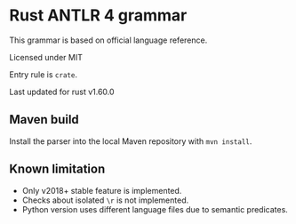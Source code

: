 # Rust ANTLR 4 grammar

This grammar is based on official language reference.

Licensed under MIT

Entry rule is `crate`.

Last updated for rust v1.60.0

## Maven build

Install the parser into the local Maven repository with `mvn install`.

## Known limitation

- Only v2018+ stable feature is implemented.
- Checks about isolated `\r` is not implemented. 
- Python version uses different language files due to semantic predicates.
